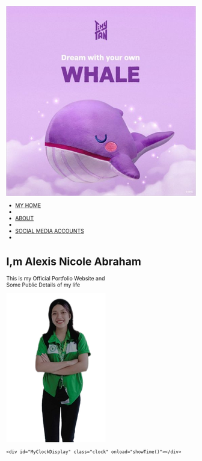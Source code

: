<!DOCTYPE html>
<html lang="en">
<head>
    <meta charset="UTF-8">
    <meta name="viewport" content="width=device-width, initial-scale=1.0">
    <title>Personal Website Portfolio</title>
    <link rel="stylesheet" href="styles.css">
    <script src="script.js" defer></script>


</head>
<body>
    <div class="hero">
        <nav>
            <img src="wjale.jpg" class="logo">
            <ul>
                <li><a href="MY HOME.HTML">MY HOME</a><li>
                <li><a href="ABOUT.HTML">ABOUT</a><li>
                <li><a href="SOCIAL MEDIA ACCOUNTS.HTML">SOCIAL MEDIA ACCOUNTS</a><li>
            </ul>
        </nav>
        <div class="detel">
            <h1>I,m Alexis Nicole</span> Abraham <span></h1>
            <p>This is my Official Portfolio Website and
                <br> Some Public Details of my life
            </p>
        </div>
        <div class="images">
            <img src="me.jpg" class="girl">
        </div>

<body>      
    </div>

    <div id="MyClockDisplay" class="clock" onload="showTime()"></div>
